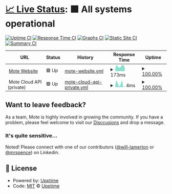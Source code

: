 # [📈 Live Status](https://status.mote.page): <!--live status--> **🟩 All systems operational**

[![Uptime CI](https://github.com/Mote-Apps/status/workflows/Uptime%20CI/badge.svg)](https://github.com/Mote-Apps/status/actions?query=workflow%3A%22Uptime+CI%22)
[![Response Time CI](https://github.com/Mote-Apps/status/workflows/Response%20Time%20CI/badge.svg)](https://github.com/Mote-Apps/status/actions?query=workflow%3A%22Response+Time+CI%22)
[![Graphs CI](https://github.com/Mote-Apps/status/workflows/Graphs%20CI/badge.svg)](https://github.com/Mote-Apps/status/actions?query=workflow%3A%22Graphs+CI%22)
[![Static Site CI](https://github.com/Mote-Apps/status/workflows/Static%20Site%20CI/badge.svg)](https://github.com/Mote-Apps/status/actions?query=workflow%3A%22Static+Site+CI%22)
[![Summary CI](https://github.com/Mote-Apps/status/workflows/Summary%20CI/badge.svg)](https://github.com/Mote-Apps/status/actions?query=workflow%3A%22Summary+CI%22)

<!--start: status pages-->
<!-- This summary is generated by Upptime (https://github.com/upptime/upptime) -->
<!-- Do not edit this manually, your changes will be overwritten -->
<!-- prettier-ignore -->
| URL | Status | History | Response Time | Uptime |
| --- | ------ | ------- | ------------- | ------ |
| <img alt="" src="https://icons.duckduckgo.com/ip3/mote.page.ico" height="13"> [Mote Website](https://mote.page) | 🟩 Up | [mote-website.yml](https://github.com/Mote-Apps/status/commits/HEAD/history/mote-website.yml) | <details><summary><img alt="Response time graph" src="./graphs/mote-website/response-time-week.png" height="20"> 173ms</summary><br><a href="https://status.mote.page/history/mote-website"><img alt="Response time 231" src="https://img.shields.io/endpoint?url=https%3A%2F%2Fraw.githubusercontent.com%2FMote-Apps%2Fstatus%2FHEAD%2Fapi%2Fmote-website%2Fresponse-time.json"></a><br><a href="https://status.mote.page/history/mote-website"><img alt="24-hour response time 152" src="https://img.shields.io/endpoint?url=https%3A%2F%2Fraw.githubusercontent.com%2FMote-Apps%2Fstatus%2FHEAD%2Fapi%2Fmote-website%2Fresponse-time-day.json"></a><br><a href="https://status.mote.page/history/mote-website"><img alt="7-day response time 173" src="https://img.shields.io/endpoint?url=https%3A%2F%2Fraw.githubusercontent.com%2FMote-Apps%2Fstatus%2FHEAD%2Fapi%2Fmote-website%2Fresponse-time-week.json"></a><br><a href="https://status.mote.page/history/mote-website"><img alt="30-day response time 169" src="https://img.shields.io/endpoint?url=https%3A%2F%2Fraw.githubusercontent.com%2FMote-Apps%2Fstatus%2FHEAD%2Fapi%2Fmote-website%2Fresponse-time-month.json"></a><br><a href="https://status.mote.page/history/mote-website"><img alt="1-year response time 231" src="https://img.shields.io/endpoint?url=https%3A%2F%2Fraw.githubusercontent.com%2FMote-Apps%2Fstatus%2FHEAD%2Fapi%2Fmote-website%2Fresponse-time-year.json"></a></details> | <details><summary><a href="https://status.mote.page/history/mote-website">100.00%</a></summary><a href="https://status.mote.page/history/mote-website"><img alt="All-time uptime 99.98%" src="https://img.shields.io/endpoint?url=https%3A%2F%2Fraw.githubusercontent.com%2FMote-Apps%2Fstatus%2FHEAD%2Fapi%2Fmote-website%2Fuptime.json"></a><br><a href="https://status.mote.page/history/mote-website"><img alt="24-hour uptime 100.00%" src="https://img.shields.io/endpoint?url=https%3A%2F%2Fraw.githubusercontent.com%2FMote-Apps%2Fstatus%2FHEAD%2Fapi%2Fmote-website%2Fuptime-day.json"></a><br><a href="https://status.mote.page/history/mote-website"><img alt="7-day uptime 100.00%" src="https://img.shields.io/endpoint?url=https%3A%2F%2Fraw.githubusercontent.com%2FMote-Apps%2Fstatus%2FHEAD%2Fapi%2Fmote-website%2Fuptime-week.json"></a><br><a href="https://status.mote.page/history/mote-website"><img alt="30-day uptime 100.00%" src="https://img.shields.io/endpoint?url=https%3A%2F%2Fraw.githubusercontent.com%2FMote-Apps%2Fstatus%2FHEAD%2Fapi%2Fmote-website%2Fuptime-month.json"></a><br><a href="https://status.mote.page/history/mote-website"><img alt="1-year uptime 99.98%" src="https://img.shields.io/endpoint?url=https%3A%2F%2Fraw.githubusercontent.com%2FMote-Apps%2Fstatus%2FHEAD%2Fapi%2Fmote-website%2Fuptime-year.json"></a></details>
| <img alt="" src="https://icons.duckduckgo.com/ip3/null.ico" height="13"> Mote Cloud API (private) | 🟩 Up | [mote-cloud-api-private.yml](https://github.com/Mote-Apps/status/commits/HEAD/history/mote-cloud-api-private.yml) | <details><summary><img alt="Response time graph" src="./graphs/mote-cloud-api-private/response-time-week.png" height="20"> 4ms</summary><br><a href="https://status.mote.page/history/mote-cloud-api-private"><img alt="Response time 12" src="https://img.shields.io/endpoint?url=https%3A%2F%2Fraw.githubusercontent.com%2FMote-Apps%2Fstatus%2FHEAD%2Fapi%2Fmote-cloud-api-private%2Fresponse-time.json"></a><br><a href="https://status.mote.page/history/mote-cloud-api-private"><img alt="24-hour response time 2" src="https://img.shields.io/endpoint?url=https%3A%2F%2Fraw.githubusercontent.com%2FMote-Apps%2Fstatus%2FHEAD%2Fapi%2Fmote-cloud-api-private%2Fresponse-time-day.json"></a><br><a href="https://status.mote.page/history/mote-cloud-api-private"><img alt="7-day response time 4" src="https://img.shields.io/endpoint?url=https%3A%2F%2Fraw.githubusercontent.com%2FMote-Apps%2Fstatus%2FHEAD%2Fapi%2Fmote-cloud-api-private%2Fresponse-time-week.json"></a><br><a href="https://status.mote.page/history/mote-cloud-api-private"><img alt="30-day response time 4" src="https://img.shields.io/endpoint?url=https%3A%2F%2Fraw.githubusercontent.com%2FMote-Apps%2Fstatus%2FHEAD%2Fapi%2Fmote-cloud-api-private%2Fresponse-time-month.json"></a><br><a href="https://status.mote.page/history/mote-cloud-api-private"><img alt="1-year response time 12" src="https://img.shields.io/endpoint?url=https%3A%2F%2Fraw.githubusercontent.com%2FMote-Apps%2Fstatus%2FHEAD%2Fapi%2Fmote-cloud-api-private%2Fresponse-time-year.json"></a></details> | <details><summary><a href="https://status.mote.page/history/mote-cloud-api-private">100.00%</a></summary><a href="https://status.mote.page/history/mote-cloud-api-private"><img alt="All-time uptime 100.00%" src="https://img.shields.io/endpoint?url=https%3A%2F%2Fraw.githubusercontent.com%2FMote-Apps%2Fstatus%2FHEAD%2Fapi%2Fmote-cloud-api-private%2Fuptime.json"></a><br><a href="https://status.mote.page/history/mote-cloud-api-private"><img alt="24-hour uptime 100.00%" src="https://img.shields.io/endpoint?url=https%3A%2F%2Fraw.githubusercontent.com%2FMote-Apps%2Fstatus%2FHEAD%2Fapi%2Fmote-cloud-api-private%2Fuptime-day.json"></a><br><a href="https://status.mote.page/history/mote-cloud-api-private"><img alt="7-day uptime 100.00%" src="https://img.shields.io/endpoint?url=https%3A%2F%2Fraw.githubusercontent.com%2FMote-Apps%2Fstatus%2FHEAD%2Fapi%2Fmote-cloud-api-private%2Fuptime-week.json"></a><br><a href="https://status.mote.page/history/mote-cloud-api-private"><img alt="30-day uptime 100.00%" src="https://img.shields.io/endpoint?url=https%3A%2F%2Fraw.githubusercontent.com%2FMote-Apps%2Fstatus%2FHEAD%2Fapi%2Fmote-cloud-api-private%2Fuptime-month.json"></a><br><a href="https://status.mote.page/history/mote-cloud-api-private"><img alt="1-year uptime 100.00%" src="https://img.shields.io/endpoint?url=https%3A%2F%2Fraw.githubusercontent.com%2FMote-Apps%2Fstatus%2FHEAD%2Fapi%2Fmote-cloud-api-private%2Fuptime-year.json"></a></details>

<!--end: status pages-->

## Want to leave feedback?

As a team, Mote is highly involved in growing the community. If you have a problem, please feel welcome to visit our [Disccusions](https://github.com/Mote-Apps/mote-feedback) and drop a message.

### It's quite sensitive...

Noted! Please connect with one of our contributors ([@will-lamerton](https://github.com/will-lamerton) or [@mrspence](https://github.com/mrspence)) on Linkedin.

## 📄 License

- Powered by: [Upptime](https://github.com/upptime/upptime)
- Code: [MIT](./LICENSE) © [Upptime](https://upptime.js.org)
